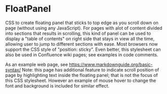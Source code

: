 # FloatPanel
CSS to create floating panel that sticks to top edge as you scroll down on page (without using any JavaScript).  For pages with alot of content divided into sections that results in scrolling, this kind of panel can be used to display a "table of contents" on right side that stays in view all the time, allowing user to jump to different sections with ease. Most browsers now support the CSS style of "position: sticky".  Even better, this stylesheet can also be used in Confluence wiki pages; see examples in code comments.

As an example web page, see https://www.markdownguide.org/basic-syntax/ Note: this page has additional feature to indicate scroll position of page by highlighting text inside the floating panel; that is not the focus of this CSS stylesheet.  However an example of mouse hover to change the font and background is included for similar effect. 
